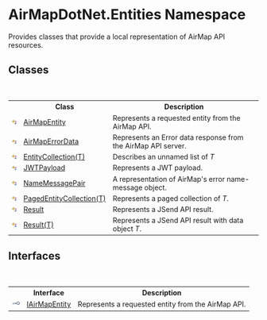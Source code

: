 # AirMapDotNet.Entities Namespace
 

Provides classes that provide a local representation of AirMap API resources.


## Classes
&nbsp;<table><tr><th></th><th>Class</th><th>Description</th></tr><tr><td>![Public class](media/pubclass.gif "Public class")</td><td><a href="T_AirMapDotNet_Entities_AirMapEntity">AirMapEntity</a></td><td>
Represents a requested entity from the AirMap API.</td></tr><tr><td>![Public class](media/pubclass.gif "Public class")</td><td><a href="T_AirMapDotNet_Entities_AirMapErrorData">AirMapErrorData</a></td><td>
Represents an Error data response from the AirMap API server.</td></tr><tr><td>![Public class](media/pubclass.gif "Public class")</td><td><a href="T_AirMapDotNet_Entities_EntityCollection_1">EntityCollection(T)</a></td><td>
Describes an unnamed list of *T*</td></tr><tr><td>![Public class](media/pubclass.gif "Public class")</td><td><a href="T_AirMapDotNet_Entities_JWTPayload">JWTPayload</a></td><td>
Represents a JWT payload.</td></tr><tr><td>![Public class](media/pubclass.gif "Public class")</td><td><a href="T_AirMapDotNet_Entities_NameMessagePair">NameMessagePair</a></td><td>
A representation of AirMap's error name-message object.</td></tr><tr><td>![Public class](media/pubclass.gif "Public class")</td><td><a href="T_AirMapDotNet_Entities_PagedEntityCollection_1">PagedEntityCollection(T)</a></td><td>
Represents a paged collection of *T*.</td></tr><tr><td>![Public class](media/pubclass.gif "Public class")</td><td><a href="T_AirMapDotNet_Entities_Result">Result</a></td><td>
Represents a JSend API result.</td></tr><tr><td>![Public class](media/pubclass.gif "Public class")</td><td><a href="T_AirMapDotNet_Entities_Result_1">Result(T)</a></td><td>
Represents a JSend API result with data object *T*.</td></tr></table>

## Interfaces
&nbsp;<table><tr><th></th><th>Interface</th><th>Description</th></tr><tr><td>![Public interface](media/pubinterface.gif "Public interface")</td><td><a href="T_AirMapDotNet_Entities_IAirMapEntity">IAirMapEntity</a></td><td>
Represents a requested entity from the AirMap API.</td></tr></table>&nbsp;
